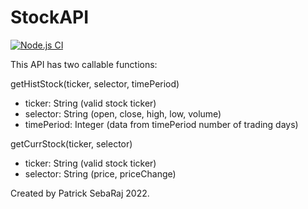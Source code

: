 # StockAPI

[![Node.js CI](https://github.com/PSebaRaj/StockMarketAPI/actions/workflows/node.js.yml/badge.svg?style=for-the-badge)](https://github.com/PSebaRaj/StockMarketAPI/actions/workflows/node.js.yml)

This API has two callable functions:

getHistStock(ticker, selector, timePeriod)

- ticker: String (valid stock ticker)
- selector: String (open, close, high, low, volume)
- timePeriod: Integer (data from timePeriod number of trading days)

getCurrStock(ticker, selector)

- ticker: String (valid stock ticker)
- selector: String (price, priceChange)

Created by Patrick SebaRaj 2022.
